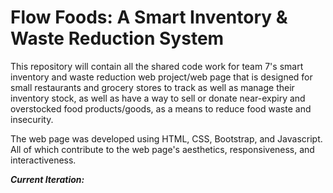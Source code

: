 # **Flow Foods: A Smart Inventory & Waste Reduction System**

This repository will contain all the shared code work for team 7's smart inventory and waste reduction web project/web page that is designed for small restaurants and grocery stores to track as well as manage their inventory stock, as well as have a way to sell or donate near-expiry and overstocked food products/goods, as a means to reduce food waste and insecurity.

The web page was developed using HTML, CSS, Bootstrap, and Javascript. All of which contribute to the web page's aesthetics, responsiveness, and interactiveness. 

***Current Iteration:***
